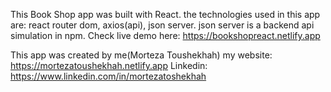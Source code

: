 This Book Shop app was built with React.
the technologies used in this app are: react router dom, axios(api), json server.
json server is a backend api simulation in npm.
Check live demo here: https://bookshopreact.netlify.app

This app was created by me(Morteza Toushekhah)
my website: https://mortezatoushekhah.netlify.app
Linkedin: https://www.linkedin.com/in/mortezatoshekhah
